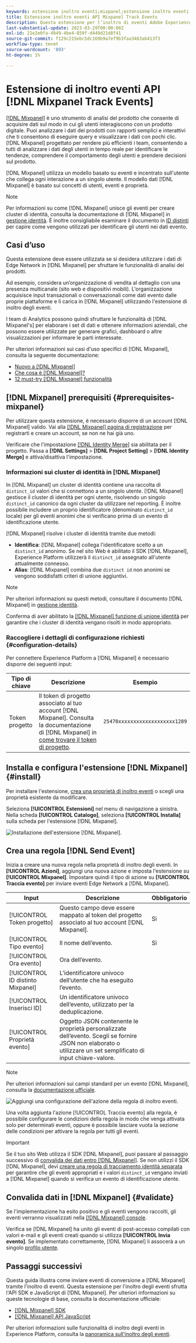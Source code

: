 ```yaml
---
keywords: estensione inoltro eventi;mixpanel;estensione inoltro eventi mixpanel
title: Estensione inoltro eventi API Mixpanel Track Events
description: Questa estensione per l’inoltro di eventi Adobe Experience Platform invia gli eventi Edge Network a Mixpanel.
last-substantial-update: 2023-03-29T00:00:00Z
exl-id: 21e2e0fa-4949-4be4-859f-d449d21d8f41
source-git-commit: f129c215ebc5dc169b9a7ef9b3faa3463ab413f3
workflow-type: tm+mt
source-wordcount: '893'
ht-degree: 1%

---
```


# Estensione di inoltro eventi API [!DNL Mixpanel Track Events]

[[!DNL Mixpanel]](https://www.mixpanel.com) è uno strumento di analisi del prodotto che consente di acquisire dati sul modo in cui gli utenti interagiscono con un prodotto digitale. Puoi analizzare i dati dei prodotti con rapporti semplici e interattivi che ti consentono di eseguire query e visualizzare i dati con pochi clic. [!DNL Mixpanel] progettato per rendere più efficienti i team, consentendo a tutti di analizzare i dati degli utenti in tempo reale per identificare le tendenze, comprendere il comportamento degli utenti e prendere decisioni sul prodotto.

[!DNL Mixpanel] utilizza un modello basato su eventi e incentrato sull&#39;utente che collega ogni interazione a un singolo utente. Il modello dati [!DNL Mixpanel] è basato sui concetti di utenti, eventi e proprietà.

>[!NOTE]
>
>Per informazioni su come [!DNL Mixpanel] unisce gli eventi per creare cluster di identità, consulta la documentazione di [!DNL Mixpanel] in [gestione identità](https://help.mixpanel.com/hc/en-us/articles/360041039771-Getting-Started-with-Identity-Management). È inoltre consigliabile esaminare il documento in [ID distinti](https://help.mixpanel.com/hc/en-us/articles/115004509426-Distinct-ID-Creation-JavaScript-iOS-Android-) per capire come vengono utilizzati per identificare gli utenti nei dati evento.

## Casi d’uso

Questa estensione deve essere utilizzata se si desidera utilizzare i dati di Edge Network in [!DNL Mixpanel] per sfruttare le funzionalità di analisi dei prodotti.

Ad esempio, considera un’organizzazione di vendita al dettaglio con una presenza multicanale (sito web e dispositivi mobili). L&#39;organizzazione acquisisce input transazionali o conversazionali come dati evento dalle proprie piattaforme e li carica in [!DNL Mixpanel] utilizzando l&#39;estensione di inoltro degli eventi.

I team di Analytics possono quindi sfruttare le funzionalità di [!DNL Mixpanel's] per elaborare i set di dati e ottenere informazioni aziendali, che possono essere utilizzate per generare grafici, dashboard o altre visualizzazioni per informare le parti interessate.

Per ulteriori informazioni sui casi d&#39;uso specifici di [!DNL Mixpanel], consulta la seguente documentazione:

* [Nuovo a [!DNL Mixpanel]](https://docs.mixpanel.com/docs)
* [Che cosa è [!DNL Mixpanel]?](https://developer.mixpanel.com/docs)
* [12 must-try [!DNL Mixpanel] funzionalità](https://mixpanel.com/blog/12-things-you-probably-didnt-know-you-could-do-with-mixpanel/)

## [!DNL Mixpanel] prerequisiti {#prerequisites-mixpanel}

Per utilizzare questa estensione, è necessario disporre di un account [!DNL Mixpanel] valido. Vai alla [[!DNL Mixpanel] pagina di registrazione](https://mixpanel.com/register/) per registrarti e creare un account, se non ne hai già uno.

Verificare che l&#39;impostazione [[!DNL Identity Merge]](https://help.mixpanel.com/hc/en-us/articles/9648680824852-ID-Merge-Implementation-Best-Practices) sia abilitata per il progetto. Passa a **[!DNL Settings]** > **[!DNL Project Setting]** > **[!DNL Identity Merge]** e attiva/disattiva l&#39;impostazione.

### Informazioni sui cluster di identità in [!DNL Mixpanel]

In [!DNL Mixpanel] un cluster di identità contiene una raccolta di `distinct_id` valori che si connettono a un singolo utente. [!DNL Mixpanel] gestisce il cluster di identità per ogni utente, risolvendo un singolo `distinct_id` canonico da ogni cluster da utilizzare nel reporting. È inoltre possibile includere un proprio identificatore (denominato `distinct_id` locale) per gli eventi anonimi che si verificano prima di un evento di identificazione utente.

[!DNL Mixpanel] risolve i cluster di identità tramite due metodi:

* **Identifica**: [!DNL Mixpanel] collega l&#39;identificatore scelto a un `distinct_id` anonimo. Se nel sito Web è abilitato il SDK [!DNL Mixpanel], Experience Platform utilizzerà il `distinct_id` assegnato all&#39;utente attualmente connesso.
* **Alias**: [!DNL Mixpanel] combina due `distinct id` non anonimi se vengono soddisfatti criteri di unione aggiuntivi.

>[!NOTE]
>
>Per ulteriori informazioni su questi metodi, consultare il documento [!DNL Mixpanel] in [gestione identità](https://help.mixpanel.com/hc/en-us/articles/360041039771-Getting-Started-with-Identity-Management#user-identification).
>
>Conferma di aver abilitato la [[!DNL Mixpanel] funzione di unione identità](#prerequisites-mixpanel) per garantire che i cluster di identità vengano risolti in modo appropriato.

### Raccogliere i dettagli di configurazione richiesti {#configuration-details}

Per connettere Experience Platform a [!DNL Mixpanel] è necessario disporre dei seguenti input:

| Tipo di chiave | Descrizione | Esempio |
| --- | --- | --- |
| Token progetto | Il token di progetto associato al tuo account [!DNL Mixpanel]. Consulta la documentazione di [!DNL Mixpanel] in [come trovare il token di progetto](https://help.mixpanel.com/hc/en-us/articles/115004502806-Find-Project-Token-). | `25470xxxxxxxxxxxxxxxxxxx1289` |

## Installa e configura l&#39;estensione [!DNL Mixpanel] {#install}

Per installare l&#39;estensione, [crea una proprietà di inoltro eventi](../../../ui/event-forwarding/overview.md#properties) o scegli una proprietà esistente da modificare.

Seleziona **[!UICONTROL Estensioni]** nel menu di navigazione a sinistra. Nella scheda **[!UICONTROL Catalogo]**, seleziona **[!UICONTROL Installa]** sulla scheda per l&#39;estensione [!DNL Mixpanel].

![Installazione dell&#39;estensione [!DNL Mixpanel].](../../../images/extensions/server/mixpanel/install-extension.png)

## Crea una regola [!DNL Send Event]

Inizia a creare una nuova regola nella proprietà di inoltro degli eventi. In **[!UICONTROL Azioni]**, aggiungi una nuova azione e imposta l&#39;estensione su **[!UICONTROL Mixpanel]**. Impostare quindi il tipo di azione su **[!UICONTROL Traccia evento]** per inviare eventi Edge Network a [!DNL Mixpanel].

| Input | Descrizione | Obbligatorio |
| --- | --- | --- |
| [!UICONTROL Token progetto] | Questo campo deve essere mappato al token del progetto associato al tuo account [!DNL Mixpanel]. | Sì |
| [!UICONTROL Tipo evento] | Il nome dell’evento. | Sì |
| [!UICONTROL Ora evento] | Ora dell’evento. | |
| [!UICONTROL ID distinto Mixpanel] | L’identificatore univoco dell’utente che ha eseguito l’evento. | |
| [!UICONTROL Inserisci ID] | Un identificatore univoco dell’evento, utilizzato per la deduplicazione. | |
| [!UICONTROL Proprietà evento] | Oggetto JSON contenente le proprietà personalizzate dell’evento. Scegli se fornire JSON non elaborato o utilizzare un set semplificato di input chiave-valore. | |

>[!NOTE]
>
>Per ulteriori informazioni sui campi standard per un evento [!DNL Mixpanel], consulta la [documentazione ufficiale](https://developer.mixpanel.com/reference/import-events#event).

![Aggiungi una configurazione dell&#39;azione della regola di inoltro eventi.](../../../images/extensions/server/mixpanel/track-event-action.png)

Una volta aggiunta l&#39;azione [!UICONTROL Traccia evento] alla regola, è possibile configurare le condizioni della regola in modo che venga attivata solo per determinati eventi, oppure è possibile lasciare vuota la sezione delle condizioni per attivare la regola per tutti gli eventi.

>[!IMPORTANT]
>
>Se il tuo sito Web utilizza il SDK [!DNL Mixpanel], puoi passare al passaggio successivo di [convalida dei dati entro [!DNL Mixpanel]](#validate). Se non utilizzi il SDK [!DNL Mixpanel], devi [creare una regola di tracciamento identità separata](#create-an-identity-tracking-rule) per garantire che gli eventi appropriati e i valori `distinct_id` vengano inviati a [!DNL Mixpanel] quando si verifica un evento di identificazione utente.

## Convalida dati in [!DNL Mixpanel] {#validate}

Se l&#39;implementazione ha esito positivo e gli eventi vengono raccolti, gli eventi verranno visualizzati nella [[!DNL Mixpanel] console](https://help.mixpanel.com/hc/en-us/articles/4402837164948).

Verifica se [!DNL Mixpanel] ha unito gli eventi di post-accesso compilati con valori e-mail e gli eventi creati quando si utilizza **[!UICONTROL Invia evento]**. Se implementato correttamente, [!DNL Mixpanel] li assocerà a un singolo [profilo utente](https://help.mixpanel.com/hc/en-us/articles/115004501966).

## Passaggi successivi

Questa guida illustra come inviare eventi di conversione a [!DNL Mixpanel] tramite l&#39;inoltro di eventi. Questa estensione per l&#39;inoltro degli eventi sfrutta l&#39;API SDK e JavaScript di [!DNL Mixpanel]. Per ulteriori informazioni su queste tecnologie di base, consulta la documentazione ufficiale:

* [[!DNL Mixpanel] SDK](https://developer.mixpanel.com/docs/nodejs)
* [[!DNL Mixpanel] API JavaScript](https://developer.mixpanel.com/docs/javascript-full-api-reference#mixpanelidentify)

Per ulteriori informazioni sulle funzionalità di inoltro degli eventi in Experience Platform, consulta la [panoramica sull&#39;inoltro degli eventi](../../../ui/event-forwarding/overview.md).
